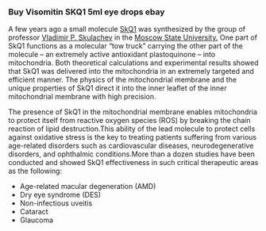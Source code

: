 ### Buy Visomitin SKQ1 5ml eye drops ebay
A few years ago a small molecule [SkQ1](https://en.wikipedia.org/wiki/SkQ) was synthesized by the group of professor [Vladimir P. Skulachev](https://www.youtube.com/watch?v=HxfPTYRmYVM) in the [Moscow State University.](https://en.wikipedia.org/wiki/Moscow_State_University) One part of SkQ1 functions as a molecular “tow truck” carrying the other part of the molecule – an extremely active antioxidant plastoquinone – into mitochondria. Both theoretical calculations and experimental results showed that SkQ1 was delivered into the mitochondria in an extremely targeted and efficient manner. The physics of the mitochondrial membrane and the unique properties of SkQ1 direct it into the inner leaflet of the inner mitochondrial membrane with high precision.

The presence of SkQ1 in the mitochondrial membrane enables mitochondria to protect itself from reactive oxygen species (ROS) by breaking the chain reaction of lipid destruction.This ability of the lead molecule to protect cells against oxidative stress is the key to treating patients suffering from various age-related disorders such as cardiovascular diseases, neurodegenerative disorders, and ophthalmic conditions.More than a dozen studies have been conducted and showed SkQ1 effectiveness in such critical therapeutic areas as the following:
 * Age-related macular degeneration (AMD)
 * Dry eye syndrome (DES)
 * Non-infectious uveitis
 * Cataract
 * Glaucoma
 







<!--
**Buy-visomitin-skq1-eye-drops/Buy-Visomitin-SKQ1-eye-drops** is a ✨ _special_ ✨ repository because its `README.md` (this file) appears on your GitHub profile.
